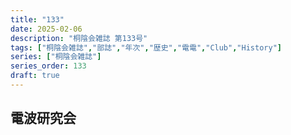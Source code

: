 ```yaml
---
title: "133"
date: 2025-02-06
description: "桐陰会雑誌 第133号"
tags: ["桐陰会雑誌","部誌","年次","歴史","電電","Club","History"]
series: ["桐陰会雑誌"]
series_order: 133
draft: true
---
```


## 電波研究会
